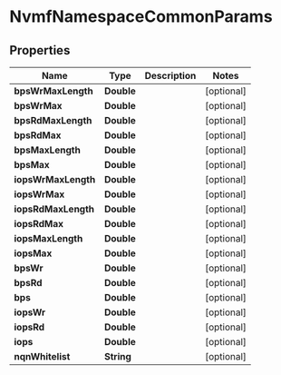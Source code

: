 

# NvmfNamespaceCommonParams


## Properties

Name | Type | Description | Notes
------------ | ------------- | ------------- | -------------
**bpsWrMaxLength** | **Double** |  |  [optional]
**bpsWrMax** | **Double** |  |  [optional]
**bpsRdMaxLength** | **Double** |  |  [optional]
**bpsRdMax** | **Double** |  |  [optional]
**bpsMaxLength** | **Double** |  |  [optional]
**bpsMax** | **Double** |  |  [optional]
**iopsWrMaxLength** | **Double** |  |  [optional]
**iopsWrMax** | **Double** |  |  [optional]
**iopsRdMaxLength** | **Double** |  |  [optional]
**iopsRdMax** | **Double** |  |  [optional]
**iopsMaxLength** | **Double** |  |  [optional]
**iopsMax** | **Double** |  |  [optional]
**bpsWr** | **Double** |  |  [optional]
**bpsRd** | **Double** |  |  [optional]
**bps** | **Double** |  |  [optional]
**iopsWr** | **Double** |  |  [optional]
**iopsRd** | **Double** |  |  [optional]
**iops** | **Double** |  |  [optional]
**nqnWhitelist** | **String** |  |  [optional]




